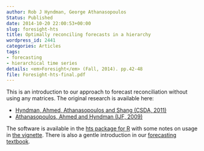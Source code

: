 ```yaml
---
author: Rob J Hyndman, George Athanasopoulos
Status: Published
date: 2014-10-20 22:00:53+00:00
slug: foresight-hts
title: Optimally reconciling forecasts in a hierarchy
wordpress_id: 2441
categories: Articles
tags:
- forecasting
- hierarchical time series
details: <em>Foresight</em> (Fall, 2014). pp.42-48
file: Foresight-hts-final.pdf
---
```


This is an introduction to our approach to forecast reconciliation without using any matrices. The original research is available here:

  * [Hyndman, Ahmed, Athanasopoulos and Shang (CSDA, 2011)](/publications/hierarchical/)
  * [Athanasopoulos, Ahmed and Hyndman (IJF, 2009)](/publications/hierarchical-tourism/)

The software is available in the [hts package for R](http://pkg.earo.me/hts/) with some notes on usage in [the vignette](https://cran.r-project.org/web/packages/hts/vignettes/hts.pdf). There is also a gentle introduction in our [forecasting textbook](http://www.otexts.org/fpp/9/4).
